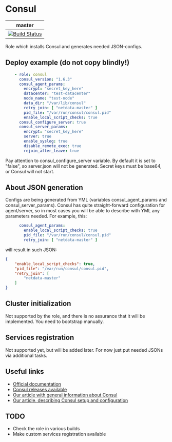 # Consul

| master |
| -------- |
| [![Build Status](https://drone.osshelp.ru/api/badges/ansible/consul/status.svg)](https://drone.osshelp.ru/ansible/consul) |

Role which installs Consul and generates needed JSON-configs.

## Deploy example (do not copy blindly!)

```yaml
    - role: consul
      consul_version: "1.6.3"
      consul_agent_params:
        encrypt: "secret_key_here"
        datacenter: "test-datacenter"
        node_name: "test-node"
        data_dir: "/var/lib/consul"
        retry_join: [ "netdata-master" ]
        pid_file: "/var/run/consul/consul.pid"
        enable_local_script_checks: true
      consul_configure_server: true
      consul_server_params:
        encrypt: "secret_key_here"
        server: true
        enable_syslog: true
        disable_remote_exec: true
        rejoin_after_leave: true
```

Pay attention to consul_configure_server variable. By default it is set to "false", so server.json will not be generated. Secret keys must be base64, or Consul will not start.

## About JSON generation

Configs are being generated from YML (variables consul_agent_params and consul_server_params). Consul has quite straight-forward configuration for agent/server, so in most cases you will be able to describe with YML any parameters needed. For example, this:

```yaml
      consul_agent_params:
        enable_local_script_checks: true
        pid_file: "/var/run/consul/consul.pid"
        retry_join: [ "netdata-master" ]
```

will result in such JSON:

```json
{
    "enable_local_script_checks": true,
    "pid_file": "/var/run/consul/consul.pid",
    "retry_join": [
        "netdata-master"
    ]
}
```

## Cluster initialization

Not supported by the role, and there is no assurance that it will be implemented. You need to bootstrap manually.

## Services registration

Not supported yet, but will be added later. For now just put needed JSONs via additional tasks.

## Useful links

- [Official documentation](https://www.consul.io/docs/index.html)
- [Consul releases available](https://releases.hashicorp.com/consul/)
- [Our article with general information about Consul](https://rm.osshelp.ru/projects/support-servers/knowledgebase/articles/3364)
- [Our article, describing Consul setup and configuration](https://oss.help/kb3367)

## TODO

- Check the role in various builds
- Make custom services registration available
